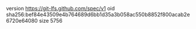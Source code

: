 version https://git-lfs.github.com/spec/v1
oid sha256:bef84e43509e4b764689d6bb1d35a3b058ac550b8852f800acab2e6720e64080
size 5756
